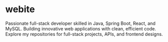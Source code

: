 # webite
Passionate full-stack developer skilled in Java, Spring Boot, React, and MySQL. Building innovative web applications with clean, efficient code. Explore my repositories for full-stack projects, APIs, and frontend designs.
